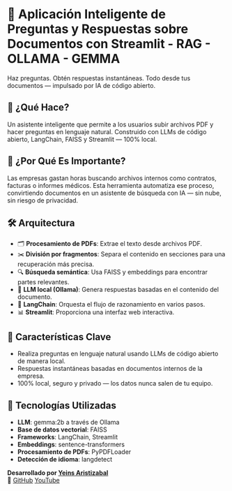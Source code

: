 # 📄 Aplicación Inteligente de Preguntas y Respuestas sobre Documentos con Streamlit - RAG - OLLAMA - GEMMA
Haz preguntas. Obtén respuestas instantáneas. Todo desde tus documentos — impulsado por IA de código abierto.

## 🚀 **¿Qué Hace?**
Un asistente inteligente que permite a los usuarios subir archivos PDF y hacer preguntas en lenguaje natural. Construido con LLMs de código abierto, LangChain, FAISS y Streamlit — 100% local.

## 🧠 **¿Por Qué Es Importante?**
Las empresas gastan horas buscando archivos internos como contratos, facturas o informes médicos. Esta herramienta automatiza ese proceso, convirtiendo documentos en un asistente de búsqueda con IA — sin nube, sin riesgo de privacidad.

## 🛠️ **Arquitectura**
- 🗂️ **Procesamiento de PDFs**: Extrae el texto desde archivos PDF.
- ✂️ **División por fragmentos**: Separa el contenido en secciones para una recuperación más precisa.
- 🔍 **Búsqueda semántica**: Usa FAISS y embeddings para encontrar partes relevantes.
- 🧠 **LLM local (Ollama)**: Genera respuestas basadas en el contenido del documento.
- 🔁 **LangChain**: Orquesta el flujo de razonamiento en varios pasos.
- 📊 **Streamlit**: Proporciona una interfaz web interactiva.

## 🧠 **Características Clave**
- Realiza preguntas en lenguaje natural usando LLMs de código abierto de manera local.
- Respuestas instantáneas basadas en documentos internos de la empresa.
- 100% local, seguro y privado — los datos nunca salen de tu equipo.

## 🧪 **Tecnologías Utilizadas**
- **LLM**: gemma:2b a través de Ollama
- **Base de datos vectorial**: FAISS
- **Frameworks**: LangChain, Streamlit
- **Embeddings**: sentence-transformers
- **Procesamiento de PDFs**: PyPDFLoader
- **Detección de idioma**: langdetect

**Desarrollado por [Yeins Aristizabal](https://www.linkedin.com/in/yeins-aristizabal/)**  
📁 [GitHub](https://github.com/YeinsAristizabal/ai/tree/main/streamlit-dashboard-customer-segmentation)
[YouTube](https://www.youtube.com/@analytics-ai-h5k)